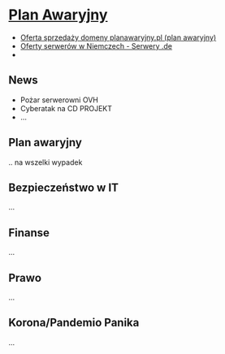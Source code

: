 # [Plan Awaryjny](https://www.planawaryjny.pl/)


+ [Oferta sprzedaży domeny planawaryjny.pl (plan awaryjny)](https://premium.pl/planawaryjny.pl)
+ [Oferty serwerów w Niemczech - Serwery .de ](https://www.serwery.de/)
+ 
## News
+ Pożar serwerowni OVH
+ Cyberatak na CD PROJEKT
+ ...

## Plan awaryjny
.. na wszelki wypadek


## Bezpieczeństwo w IT
...

## Finanse
...


## Prawo
...


## Korona/Pandemio Panika


...
